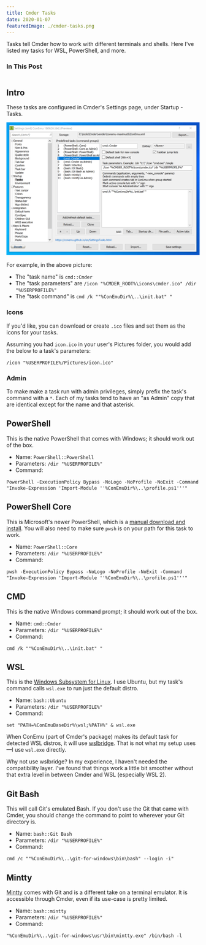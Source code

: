 ```yaml
---
title: Cmder Tasks
date: 2020-01-07
featuredImage: ./cmder-tasks.png
---
```


Tasks tell Cmder how to work with different terminals and shells. Here I've listed my tasks for WSL, PowerShell, and more.

<!-- endexcerpt -->

### In This Post

```toc

```

## Intro

These tasks are configured in Cmder's Settings page, under Startup - Tasks.

![Screenshot of a Cmder task settings page](cmder-tasks.png "The task settings page, showing my cmd::Cmder task")

For example, in the above picture:

-   The "task name" is `cmd::Cmder`
-   The "task parameters" are `/icon "%CMDER_ROOT%\icons\cmder.ico" /dir "%USERPROFILE%"`
-   The "task command" is `cmd /k ""%ConEmuDir%\..\init.bat" "`

### Icons

If you'd like, you can download or create `.ico` files and set them as the icons for your tasks.

Assuming you had `icon.ico` in your user's Pictures folder, you would add the below to a task's parameters:

```{numberLines: false}
/icon "%USERPROFILE%/Pictures/icon.ico"
```

### Admin

To make make a task run with admin privileges, simply prefix the task's command with a `*`. Each of my tasks tend to have an "as Admin" copy that are identical except for the name and that asterisk.

## PowerShell

This is the native PowerShell that comes with Windows; it should work out of the box.

-   Name: `PowerShell::PowerShell`
-   Parameters: `/dir "%USERPROFILE%"`
-   Command:

```
PowerShell -ExecutionPolicy Bypass -NoLogo -NoProfile -NoExit -Command "Invoke-Expression 'Import-Module ''%ConEmuDir%\..\profile.ps1'''"
```

## PowerShell Core

This is Microsoft's newer PowerShell, which is a [manual download and install](https://docs.microsoft.com/en-us/powershell/scripting/install/installing-powershell-core-on-windows?view=powershell-6). You will also need to make sure `pwsh` is on your path for this task to work.

-   Name: `PowerShell::Core`
-   Parameters: `/dir "%USERPROFILE%"`
-   Command:

```
pwsh -ExecutionPolicy Bypass -NoLogo -NoProfile -NoExit -Command "Invoke-Expression 'Import-Module ''%ConEmuDir%\..\profile.ps1'''"
```

## CMD

This is the native Windows command prompt; it should work out of the box.

-   Name: `cmd::Cmder`
-   Parameters: `/dir "%USERPROFILE%"`
-   Command:

```
cmd /k ""%ConEmuDir%\..\init.bat" "
```

## WSL

This is the [Windows Subsystem for Linux](https://docs.microsoft.com/en-us/windows/wsl/install-win10). I use Ubuntu, but my task's command calls `wsl.exe` to run just the default distro.

-   Name: `bash::Ubuntu`
-   Parameters: `/dir "%USERPROFILE%"`
-   Command:

```
set "PATH=%ConEmuBaseDir%\wsl;%PATH%" & wsl.exe
```

<note>

When ConEmu (part of Cmder's package) makes its default task for detected WSL distros, it will use [wslbridge](https://github.com/rprichard/wslbridge). That is not what my setup uses—I use `wsl.exe` directly.

Why not use wslbridge? In my experience, I haven't needed the compatibility layer. I've found that things work a little bit smoother without that extra level in between Cmder and WSL (especially WSL 2).

</note>

## Git Bash

This will call Git's emulated Bash. If you don't use the Git that came with Cmder, you should change the command to point to wherever your Git directory is.

-   Name: `bash::Git Bash`
-   Parameters: `/dir "%USERPROFILE%"`
-   Command:

```
cmd /c ""%ConEmuDir%\..\git-for-windows\bin\bash" --login -i"
```

## Mintty

[Mintty](https://mintty.github.io/) comes with Git and is a different take on a terminal emulator. It is accessible through Cmder, even if its use-case is pretty limited.

-   Name: `bash::mintty`
-   Parameters: `/dir "%USERPROFILE%"`
-   Command:

```
"%ConEmuDir%\..\git-for-windows\usr\bin\mintty.exe" /bin/bash -l
```
